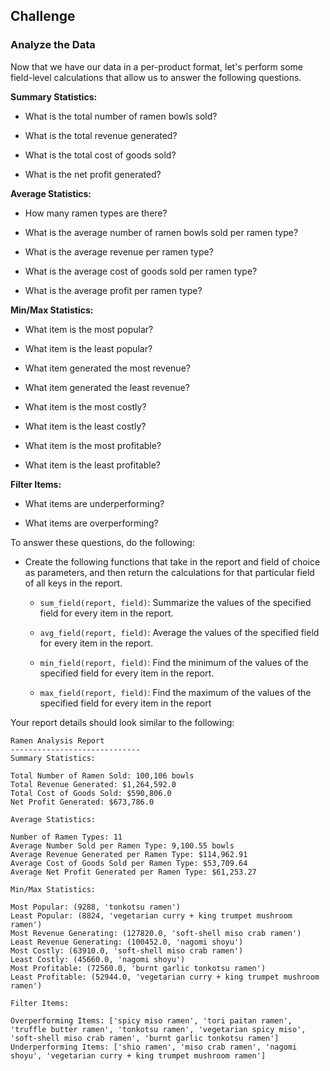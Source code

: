 ## Challenge

### Analyze the Data

Now that we have our data in a per-product format, let's perform some field-level calculations that allow us to answer the following questions.

**Summary Statistics:**

* What is the total number of ramen bowls sold?

* What is the total revenue generated?

* What is the total cost of goods sold?

* What is the net profit generated?

**Average Statistics:**

* How many ramen types are there?

* What is the average number of ramen bowls sold per ramen type?

* What is the average revenue per ramen type?

* What is the average cost of goods sold per ramen type?

* What is the average profit per ramen type?

**Min/Max Statistics:**

* What item is the most popular?

* What item is the least popular?

* What item generated the most revenue?

* What item generated the least revenue?

* What item is the most costly?

* What item is the least costly?

* What item is the most profitable?

* What item is the least profitable?

**Filter Items:**

* What items are underperforming?

* What items are overperforming?

To answer these questions, do the following:

* Create the following functions that take in the report and field of choice as parameters, and then return the calculations for that particular field of all keys in the report.

  * `sum_field(report, field)`: Summarize the values of the specified field for every item in the report.

  * `avg_field(report, field)`: Average the values of the specified field for every item in the report.

  * `min_field(report, field)`: Find the minimum of the values of the specified field for every item in the report.

  * `max_field(report, field)`: Find the maximum of the values of the specified field for every item in the report

Your report details should look similar to the following:

  ```text
  Ramen Analysis Report
  -----------------------------
  Summary Statistics:

  Total Number of Ramen Sold: 100,106 bowls
  Total Revenue Generated: $1,264,592.0
  Total Cost of Goods Sold: $590,806.0
  Net Profit Generated: $673,786.0

  Average Statistics:

  Number of Ramen Types: 11
  Average Number Sold per Ramen Type: 9,100.55 bowls
  Average Revenue Generated per Ramen Type: $114,962.91
  Average Cost of Goods Sold per Ramen Type: $53,709.64
  Average Net Profit Generated per Ramen Type: $61,253.27

  Min/Max Statistics:

  Most Popular: (9288, 'tonkotsu ramen')
  Least Popular: (8824, 'vegetarian curry + king trumpet mushroom ramen')
  Most Revenue Generating: (127820.0, 'soft-shell miso crab ramen')
  Least Revenue Generating: (100452.0, 'nagomi shoyu')
  Most Costly: (63910.0, 'soft-shell miso crab ramen')
  Least Costly: (45660.0, 'nagomi shoyu')
  Most Profitable: (72560.0, 'burnt garlic tonkotsu ramen')
  Least Profitable: (52944.0, 'vegetarian curry + king trumpet mushroom ramen')

  Filter Items:

  Overperforming Items: ['spicy miso ramen', 'tori paitan ramen', 'truffle butter ramen', 'tonkotsu ramen', 'vegetarian spicy miso', 'soft-shell miso crab ramen', 'burnt garlic tonkotsu ramen']
  Underperforming Items: ['shio ramen', 'miso crab ramen', 'nagomi shoyu', 'vegetarian curry + king trumpet mushroom ramen']
  ```
